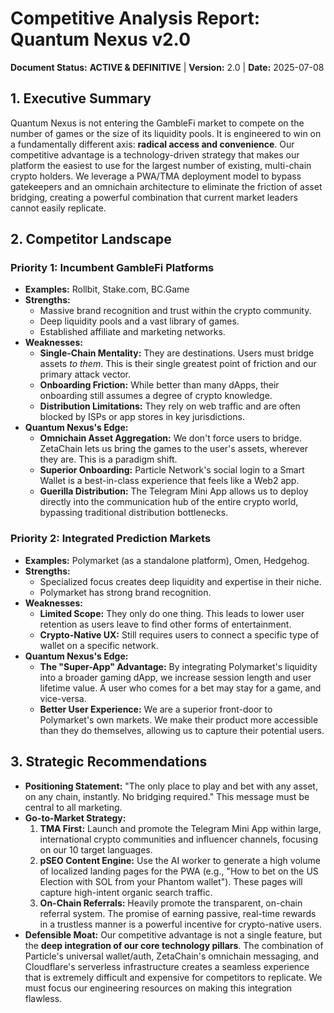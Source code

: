 # Competitive Analysis Report: Quantum Nexus v2.0

**Document Status:** **ACTIVE & DEFINITIVE** | **Version:** 2.0 | **Date:** 2025-07-08

## 1. Executive Summary

Quantum Nexus is not entering the GambleFi market to compete on the number of games or the size of its liquidity pools. It is engineered to win on a fundamentally different axis: **radical access and convenience**. Our competitive advantage is a technology-driven strategy that makes our platform the easiest to use for the largest number of existing, multi-chain crypto holders. We leverage a PWA/TMA deployment model to bypass gatekeepers and an omnichain architecture to eliminate the friction of asset bridging, creating a powerful combination that current market leaders cannot easily replicate.

## 2. Competitor Landscape

### Priority 1: Incumbent GambleFi Platforms

- **Examples:** Rollbit, Stake.com, BC.Game
- **Strengths:**
  - Massive brand recognition and trust within the crypto community.
  - Deep liquidity pools and a vast library of games.
  - Established affiliate and marketing networks.
- **Weaknesses:**
  - **Single-Chain Mentality:** They are destinations. Users must bridge assets _to them_. This is their single greatest point of friction and our primary attack vector.
  - **Onboarding Friction:** While better than many dApps, their onboarding still assumes a degree of crypto knowledge.
  - **Distribution Limitations:** They rely on web traffic and are often blocked by ISPs or app stores in key jurisdictions.
- **Quantum Nexus's Edge:**
  - **Omnichain Asset Aggregation:** We don't force users to bridge. ZetaChain lets us bring the games to the user's assets, wherever they are. This is a paradigm shift.
  - **Superior Onboarding:** Particle Network's social login to a Smart Wallet is a best-in-class experience that feels like a Web2 app.
  - **Guerilla Distribution:** The Telegram Mini App allows us to deploy directly into the communication hub of the entire crypto world, bypassing traditional distribution bottlenecks.

### Priority 2: Integrated Prediction Markets

- **Examples:** Polymarket (as a standalone platform), Omen, Hedgehog.
- **Strengths:**
  - Specialized focus creates deep liquidity and expertise in their niche.
  - Polymarket has strong brand recognition.
- **Weaknesses:**
  - **Limited Scope:** They only do one thing. This leads to lower user retention as users leave to find other forms of entertainment.
  - **Crypto-Native UX:** Still requires users to connect a specific type of wallet on a specific network.
- **Quantum Nexus's Edge:**
  - **The "Super-App" Advantage:** By integrating Polymarket's liquidity into a broader gaming dApp, we increase session length and user lifetime value. A user who comes for a bet may stay for a game, and vice-versa.
  - **Better User Experience:** We are a superior front-door to Polymarket's own markets. We make their product more accessible than they do themselves, allowing us to capture their potential users.

## 3. Strategic Recommendations

- **Positioning Statement:** "The only place to play and bet with any asset, on any chain, instantly. No bridging required." This message must be central to all marketing.
- **Go-to-Market Strategy:**
  1.  **TMA First:** Launch and promote the Telegram Mini App within large, international crypto communities and influencer channels, focusing on our 10 target languages.
  2.  **pSEO Content Engine:** Use the AI worker to generate a high volume of localized landing pages for the PWA (e.g., "How to bet on the US Election with SOL from your Phantom wallet"). These pages will capture high-intent organic search traffic.
  3.  **On-Chain Referrals:** Heavily promote the transparent, on-chain referral system. The promise of earning passive, real-time rewards in a trustless manner is a powerful incentive for crypto-native users.
- **Defensible Moat:** Our competitive advantage is not a single feature, but the **deep integration of our core technology pillars**. The combination of Particle's universal wallet/auth, ZetaChain's omnichain messaging, and Cloudflare's serverless infrastructure creates a seamless experience that is extremely difficult and expensive for competitors to replicate. We must focus our engineering resources on making this integration flawless.

